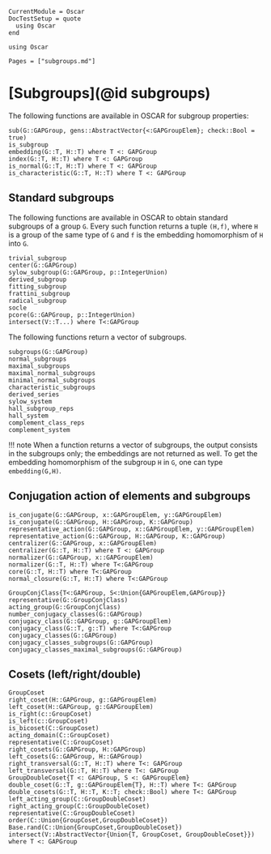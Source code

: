 ```@meta
CurrentModule = Oscar
DocTestSetup = quote
  using Oscar
end
```

```@setup oscar
using Oscar
```

```@contents
Pages = ["subgroups.md"]
```

# [Subgroups](@id subgroups)

The following functions are available in OSCAR for subgroup properties:

```@docs
sub(G::GAPGroup, gens::AbstractVector{<:GAPGroupElem}; check::Bool = true)
is_subgroup
embedding(G::T, H::T) where T <: GAPGroup
index(G::T, H::T) where T <: GAPGroup
is_normal(G::T, H::T) where T <: GAPGroup
is_characteristic(G::T, H::T) where T <: GAPGroup
```

## Standard subgroups

The following functions are available in OSCAR to obtain standard subgroups of
a group `G`. Every such function returns a tuple `(H,f)`, where `H` is a group
of the same type of `G` and `f` is the embedding homomorphism of `H` into `G`.

```@docs
trivial_subgroup
center(G::GAPGroup)
sylow_subgroup(G::GAPGroup, p::IntegerUnion)
derived_subgroup
fitting_subgroup
frattini_subgroup
radical_subgroup
socle
pcore(G::GAPGroup, p::IntegerUnion)
intersect(V::T...) where T<:GAPGroup
```

The following functions return a vector of subgroups.

```@docs
subgroups(G::GAPGroup)
normal_subgroups
maximal_subgroups
maximal_normal_subgroups
minimal_normal_subgroups
characteristic_subgroups
derived_series
sylow_system
hall_subgroup_reps
hall_system
complement_class_reps
complement_system
```

!!! note
    When a function returns a vector of subgroups,
    the output consists in the subgroups only;
    the embeddings are not returned as well.
    To get the embedding homomorphism of the subgroup `H` in `G`,
    one can type `embedding(G,H)`.


## Conjugation action of elements and subgroups

```@docs
is_conjugate(G::GAPGroup, x::GAPGroupElem, y::GAPGroupElem)
is_conjugate(G::GAPGroup, H::GAPGroup, K::GAPGroup)
representative_action(G::GAPGroup, x::GAPGroupElem, y::GAPGroupElem)
representative_action(G::GAPGroup, H::GAPGroup, K::GAPGroup)
centralizer(G::GAPGroup, x::GAPGroupElem)
centralizer(G::T, H::T) where T <: GAPGroup
normalizer(G::GAPGroup, x::GAPGroupElem)
normalizer(G::T, H::T) where T<:GAPGroup
core(G::T, H::T) where T<:GAPGroup
normal_closure(G::T, H::T) where T<:GAPGroup
```

```@docs
GroupConjClass{T<:GAPGroup, S<:Union{GAPGroupElem,GAPGroup}}
representative(G::GroupConjClass)
acting_group(G::GroupConjClass)
number_conjugacy_classes(G::GAPGroup)
conjugacy_class(G::GAPGroup, g::GAPGroupElem)
conjugacy_class(G::T, g::T) where T<:GAPGroup
conjugacy_classes(G::GAPGroup)
conjugacy_classes_subgroups(G::GAPGroup)
conjugacy_classes_maximal_subgroups(G::GAPGroup)
```


## Cosets (left/right/double)

```@docs
GroupCoset
right_coset(H::GAPGroup, g::GAPGroupElem)
left_coset(H::GAPGroup, g::GAPGroupElem)
is_right(c::GroupCoset)
is_left(c::GroupCoset)
is_bicoset(C::GroupCoset)
acting_domain(C::GroupCoset)
representative(C::GroupCoset)
right_cosets(G::GAPGroup, H::GAPGroup)
left_cosets(G::GAPGroup, H::GAPGroup)
right_transversal(G::T, H::T) where T<: GAPGroup
left_transversal(G::T, H::T) where T<: GAPGroup
GroupDoubleCoset{T <: GAPGroup, S <: GAPGroupElem}
double_coset(G::T, g::GAPGroupElem{T}, H::T) where T<: GAPGroup
double_cosets(G::T, H::T, K::T; check::Bool) where T<: GAPGroup
left_acting_group(C::GroupDoubleCoset)
right_acting_group(C::GroupDoubleCoset)
representative(C::GroupDoubleCoset)
order(C::Union{GroupCoset,GroupDoubleCoset})
Base.rand(C::Union{GroupCoset,GroupDoubleCoset})
intersect(V::AbstractVector{Union{T, GroupCoset, GroupDoubleCoset}}) where T <: GAPGroup
```
